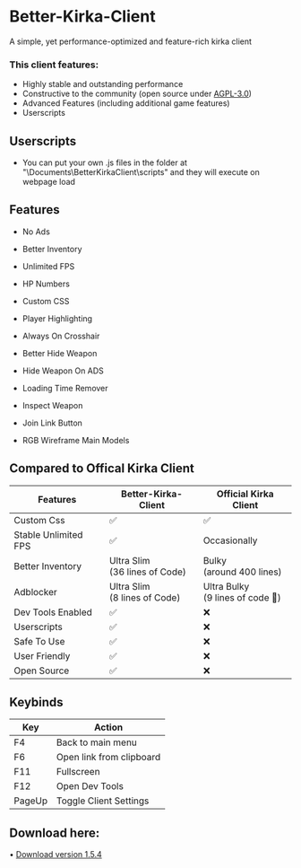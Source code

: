 # Better-Kirka-Client

A simple, yet performance-optimized and feature-rich kirka client


### This client features:


- Highly stable and outstanding performance <br/>
- Constructive to the community (open source under [AGPL-3.0](https://github.com/42infi/better-kirka-client/blob/master/LICENCE)) <br/>
- Advanced Features (including additional game features) 
- Userscripts
  

## Userscripts
- You can put your own .js files in the folder at "\Documents\BetterKirkaClient\scripts" and they will execute on webpage load

## Features

- No Ads
- Better Inventory
- Unlimited FPS
- HP Numbers
- Custom CSS

- Player Highlighting
- Always On Crosshair
- Better Hide Weapon
- Hide Weapon On ADS
- Loading Time Remover
- Inspect Weapon

- Join Link Button
- RGB Wireframe Main Models



## Compared to Offical Kirka Client

| **Features**         | **Better-Kirka-Client**             | **Official Kirka Client**                      |
|----------------------|-------------------------------------|------------------------------------------------|
| Custom Css           | ✅                                   | ✅                                              |
| Stable Unlimited FPS | ✅                                   | Occasionally                                   |
| Better Inventory     | Ultra Slim <br/> (36 lines of Code) | Bulky <br/> (around 400 lines)                 |
| Adblocker            | Ultra Slim <br/> (8 lines of Code)  | Ultra Bulky <br/> (9 lines of code 🤡) |
| Dev Tools Enabled    | ✅                                   | ❌                                              |
| Userscripts          | ✅                                   | ❌                                              |
| Safe To Use          | ✅                                   | ❌                                              |
| User Friendly        | ✅                                   | ❌                                              |
| Open Source          | ✅                                   | ❌                                              |

## Keybinds

| **Key** | **Action**               |
|---------|--------------------------|
| F4      | Back to main menu        |
| F6      | Open link from clipboard |
| F11     | Fullscreen               |
| F12     | Open Dev Tools           |
| PageUp  | Toggle Client Settings   |

## Download here:
• [Download version 1.5.4](https://github.com/42infi/better-kirka-client/releases/tag/1.5.4)
